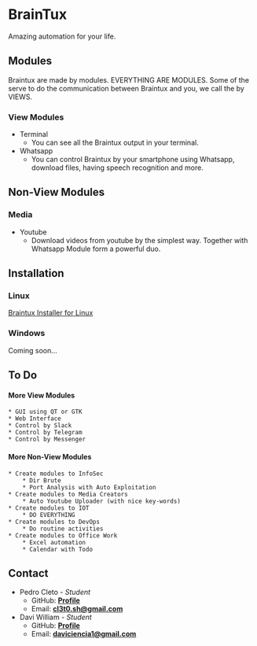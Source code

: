 # BrainTux

Amazing automation for your life.

## Modules

Braintux are made by modules. EVERYTHING ARE MODULES. Some of the serve to do the communication between Braintux and you, we call the by VIEWS.

### View Modules

* Terminal
    * You can see all the Braintux output in your terminal.
* Whatsapp
    * You can control Braintux by your smartphone using Whatsapp, download files, having speech recognition and more.

## Non-View Modules

### Media

* Youtube
    * Download videos from youtube by the simplest way. Together with Whatsapp Module form a powerful duo.

## Installation

### Linux

[Braintux Installer for Linux](https://drive.google.com/open?id=13uk496UbWeLyGZalAPeDNNiLDaJSxx5E)

### Windows

Coming soon...

## To Do

#### More View Modules

    * GUI using QT or GTK
    * Web Interface
    * Control by Slack
    * Control by Telegram
    * Control by Messenger

#### More Non-View Modules

    * Create modules to InfoSec
        * Dir Brute
        * Port Analysis with Auto Exploitation
    * Create modules to Media Creators
        * Auto Youtube Uploader (with nice key-words)
    * Create modules to IOT
        * DO EVERYTHING
    * Create modules to DevOps
        * Do routine activities
    * Create modules to Office Work
        * Excel automation
        * Calendar with Todo

## Contact

* Pedro Cleto - *Student*
    * GitHub: **[Profile](https://github.com/cl3t0)**
    * Email: **cl3t0.sh@gmail.com**
* Davi William - *Student*
    * GitHub: **[Profile](https://github.com/daviwms999)**
    * Email: **daviciencia1@gmail.com**